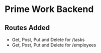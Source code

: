 # Prime Work Backend
## Routes Added
- Get, Post, Put and Delete for /tasks
- Get, Post, Put and Delete for /employees
